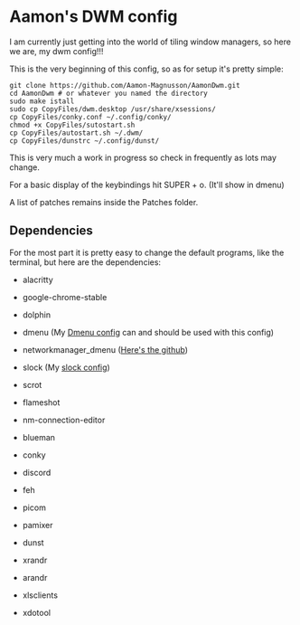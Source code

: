 # Aamon's DWM config

I am currently just getting into the world of tiling window managers, so here we are, my dwm config!!!

This is the very beginning of this config, so as for setup it's pretty simple:

```
git clone https://github.com/Aamon-Magnusson/AamonDwm.git
cd AamonDwm # or whatever you named the directory
sudo make istall
sudo cp CopyFiles/dwm.desktop /usr/share/xsessions/
cp CopyFiles/conky.conf ~/.config/conky/
chmod +x CopyFiles/sutostart.sh
cp CopyFiles/autostart.sh ~/.dwm/
cp CopyFiles/dunstrc ~/.config/dunst/
```

This is very much a work in progress so check in frequently as lots may change.

For a basic display of the keybindings hit SUPER + o. (It'll show in dmenu)

A list of patches remains inside the Patches folder.

## Dependencies

For the most part it is pretty easy to change the default programs, like the terminal, but here are the dependencies:

- alacritty
- google-chrome-stable
- dolphin
- dmenu (My [Dmenu config](https://github.com/Aamon-Magnusson/AamonDmenu) can and should be used with this config)
- networkmanager_dmenu ([Here's the github](https://github.com/firecat53/networkmanager-dmenu))
- slock (My [slock config](https://github.com/Aamon-Magnusson/AamonSlock))
- scrot
- flameshot
- nm-connection-editor
- blueman
- conky
- discord
- feh
- picom
- pamixer
- dunst
- xrandr
- arandr

- xlsclients
- xdotool
